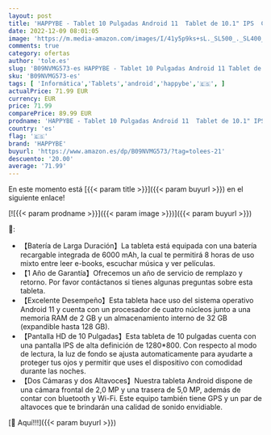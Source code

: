 ```yaml
---
layout: post
title: 'HAPPYBE - Tablet 10 Pulgadas Android 11  Tablet de 10.1" IPS  Cuatro núcleos  Batería 6000mAh  32 GB Ampliables hasta 128 GB  WiFi  GPS  Bluetooth  Plata'
date: 2022-12-09 08:01:05
image: 'https://m.media-amazon.com/images/I/41y5p9ks+sL._SL500_._SL400_.jpg'
comments: true
category: ofertas
author: 'tole.es'
slug: 'B09NVMG573-es HAPPYBE - Tablet 10 Pulgadas Android 11 Tablet de 10.1"...'
sku: 'B09NVMG573-es'
tags: [ 'Informática','Tablets','android','happybe','🇪🇸', ]
actualPrice: 71.99 EUR
currency: EUR
price: 71.99
comparePrice: 89.99 EUR
prodname: 'HAPPYBE - Tablet 10 Pulgadas Android 11  Tablet de 10.1" IPS  Cuatro núcleos  Batería 6000mAh  32 GB Ampliables hasta 128 GB  WiFi  GPS  Bluetooth  Plata'
country: 'es'
flag: '🇪🇸'
brand: 'HAPPYBE'
buyurl: 'https://www.amazon.es/dp/B09NVMG573/?tag=tolees-21'
descuento: '20.00'
average: '71.99'
---
```


En este momento está [{{< param title >}}]({{< param buyurl >}}) en el siguiente enlace!

[![{{< param prodname >}}]({{< param image >}})]({{< param buyurl >}})

🔎:

- 【Batería de Larga Duración】La tableta está equipada con una batería recargable integrada de 6000 mAh, la cual te permitirá 8 horas de uso mixto entre leer e-books, escuchar música y ver películas.
- 【1 Año de Garantía】Ofrecemos un año de servicio de remplazo y retorno. Por favor contáctanos si tienes algunas preguntas sobre esta tableta.
- 【Excelente Desempeño】Esta tableta hace uso del sistema operativo Android 11 y cuenta con un procesador de cuatro núcleos junto a una memoria RAM de 2 GB y un almacenamiento interno de 32 GB (expandible hasta 128 GB).
- 【Pantalla HD de 10 Pulgadas】Esta tableta de 10 pulgadas cuenta con una pantalla IPS de alta definición de 1280*800. Con respecto al modo de lectura, la luz de fondo se ajusta automaticamente para ayudarte a proteger tus ojos y permitir que uses el dispositivo con comodidad durante las noches.
- 【Dos Cámaras y dos Altavoces】Nuestra tableta Android dispone de una cámara frontal de 2,0 MP y una trasera de 5,0 MP, además de contar con bluetooth y Wi-Fi. Este equipo también tiene GPS y un par de altavoces que te brindarán una calidad de sonido envidiable.

[🛒 Aquí!!!]({{< param buyurl >}})
